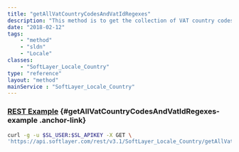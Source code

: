```yaml
---
title: "getAllVatCountryCodesAndVatIdRegexes"
description: "This method is to get the collection of VAT country codes and VAT ID Regexes. "
date: "2018-02-12"
tags:
    - "method"
    - "sldn"
    - "Locale"
classes:
    - "SoftLayer_Locale_Country"
type: "reference"
layout: "method"
mainService : "SoftLayer_Locale_Country"
---
```


### [REST Example](#getAllVatCountryCodesAndVatIdRegexes-example) <a href="/article/rest/"><i class="fas fa-question"></i></a> {#getAllVatCountryCodesAndVatIdRegexes-example .anchor-link} 
```bash
curl -g -u $SL_USER:$SL_APIKEY -X GET \
'https://api.softlayer.com/rest/v3.1/SoftLayer_Locale_Country/getAllVatCountryCodesAndVatIdRegexes'
```
